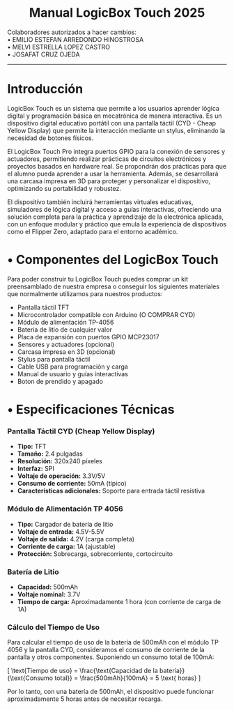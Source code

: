 <div align="center">

# Manual LogicBox Touch 2025


</div>


Colaboradores autorizados a hacer cambios:<br>
    • EMILIO ESTEFAN ARREDONDO HINOSTROSA<br>
    • MELVI ESTRELLA LOPEZ CASTRO<br>
    • JOSAFAT CRUZ OJEDA<br>


<hr>

# Introducción
LogicBox Touch es un sistema que permite a los usuarios aprender lógica digital y programación básica en mecatrónica de manera interactiva. Es un dispositivo digital educativo portátil con una pantalla táctil (CYD - Cheap Yellow Display) que permite la interacción mediante un stylus, eliminando la necesidad de botones físicos.

El LogicBox Touch Pro integra puertos GPIO para la conexión de sensores y actuadores, permitiendo realizar prácticas de circuitos electrónicos y proyectos basados en hardware real. Se propondrán dos prácticas para que el alumno pueda aprender a usar la herramienta. Además, se desarrollará una carcasa impresa en 3D para proteger y personalizar el dispositivo, optimizando su portabilidad y robustez.

El dispositivo también incluirá herramientas virtuales educativas, simuladores de lógica digital y acceso a guías interactivas, ofreciendo una solución completa para la práctica y aprendizaje de la electrónica aplicada, con un enfoque modular y práctico que emula la experiencia de dispositivos como el Flipper Zero, adaptado para el entorno académico.

# • Componentes del LogicBox Touch
Para poder construir tu LogicBox Touch puedes comprar un kit preensamblado de nuestra empresa o conseguir los siguientes materiales que normalmente utilizamos para nuestros productos: 
- Pantalla táctil TFT 
- Microcontrolador compatible con Arduino (O COMPRAR CYD)
- Módulo de alimentación TP-4056 
- Bateria de litio de cualquier valor
- Placa de expansión con puertos GPIO MCP23017
- Sensores y actuadores (opcional)
- Carcasa impresa en 3D (opcional)
- Stylus para pantalla táctil
- Cable USB para programación y carga
- Manual de usuario y guías interactivas
- Boton de prendido y apagado

# • Especificaciones Técnicas


### Pantalla Táctil CYD (Cheap Yellow Display)
- **Tipo:** TFT
- **Tamaño:** 2.4 pulgadas
- **Resolución:** 320x240 píxeles
- **Interfaz:** SPI
- **Voltaje de operación:** 3.3V/5V
- **Consumo de corriente:** 50mA (típico)
- **Características adicionales:** Soporte para entrada táctil resistiva

### Módulo de Alimentación TP 4056
- **Tipo:** Cargador de batería de litio
- **Voltaje de entrada:** 4.5V-5.5V
- **Voltaje de salida:** 4.2V (carga completa)
- **Corriente de carga:** 1A (ajustable)
- **Protección:** Sobrecarga, sobrecorriente, cortocircuito

### Batería de Litio
- **Capacidad:** 500mAh
- **Voltaje nominal:** 3.7V
- **Tiempo de carga:** Aproximadamente 1 hora (con corriente de carga de 1A)

### Cálculo del Tiempo de Uso
Para calcular el tiempo de uso de la batería de 500mAh con el módulo TP 4056 y la pantalla CYD, consideramos el consumo de corriente de la pantalla y otros componentes. Suponiendo un consumo total de 100mA:

\[ \text{Tiempo de uso} = \frac{\text{Capacidad de la batería}}{\text{Consumo total}} = \frac{500mAh}{100mA} = 5 \text{ horas} \]

Por lo tanto, con una batería de 500mAh, el dispositivo puede funcionar aproximadamente 5 horas antes de necesitar recarga.
<!--

# Contenidos del Manual

A continuación, se detallan los subtítulos que debería llevar el manual para guiar al usuario en el uso del LogicBox Touch 2025:

## 1. Descripción del Dispositivo
- Componentes del LogicBox Touch
- Especificaciones Técnicas

## 2. Primeros Pasos
- Encendido y Apagado
- Configuración Inicial
- Uso del Stylus

## 3. Interfaz de Usuario
- Navegación por Menús
- Descripción de Iconos y Funciones

## 4. Prácticas Propuestas
- Práctica 1: Introducción a la Lógica Digital
- Práctica 2: Programación Básica en Mecatrónica

## 5. Conexión de Sensores y Actuadores
- Uso de los Puertos GPIO
- Ejemplos de Conexión

## 6. Uso de Simuladores y Herramientas Virtuales
- Simuladores de Lógica Digital
- Guías Interactivas

## 7. Mantenimiento y Solución de Problemas
- Cuidado del Dispositivo
- Resolución de Problemas Comunes

## 8. Personalización y Accesorios
- Carcasa Impresa en 3D
- Accesorios Adicionales

## 9. Recursos Adicionales
- Enlaces a Documentación y Soporte
- Comunidad y Foros de Usuarios

<hr>

-->
